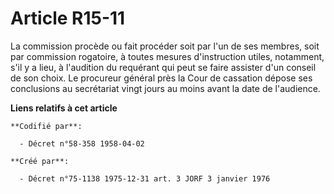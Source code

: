# Article R15-11

La commission procède ou fait procéder soit par l'un de ses membres, soit par commission rogatoire, à toutes mesures
d'instruction utiles, notamment, s'il y a lieu, à l'audition du requérant qui peut se faire assister d'un conseil de son
choix. Le procureur général près la Cour de cassation dépose ses conclusions au secrétariat vingt jours au moins avant la
date de l'audience.

**Liens relatifs à cet article**

	**Codifié par**:

	  - Décret n°58-358 1958-04-02

	**Créé par**:

	  - Décret n°75-1138 1975-12-31 art. 3 JORF 3 janvier 1976
